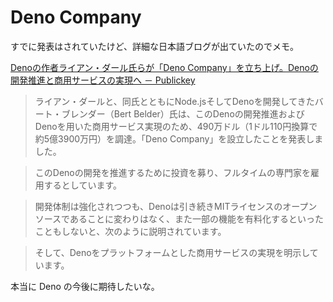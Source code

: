 # Deno Company 

すでに発表はされていたけど、詳細な日本語ブログが出ていたのでメモ。

[Denoの作者ライアン・ダール氏らが「Deno Company」を立ち上げ。Denoの開発推進と商用サービスの実現へ － Publickey](https://www.publickey1.jp/blog/21/denodeno_companydeno.html)

> ライアン・ダールと、同氏とともにNode.jsそしてDenoを開発してきたバート・ブレンダー（Bert Belder）氏は、このDenoの開発推進およびDenoを用いた商用サービス実現のため、490万ドル（1ドル110円換算で約5億3900万円）を調達。「Deno Company」を設立したことを発表しました。

> このDenoの開発を推進するために投資を募り、フルタイムの専門家を雇用するとしています。

> 開発体制は強化されつつも、Denoは引き続きMITライセンスのオープンソースであることに変わりはなく、また一部の機能を有料化するといったこともしないと、次のように説明されています。

> そして、Denoをプラットフォームとした商用サービスの実現を明示しています。

本当に Deno の今後に期待したいな。
